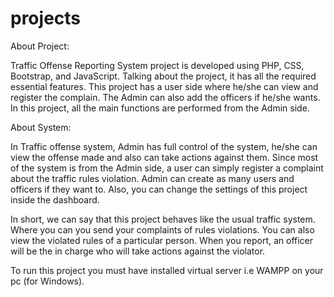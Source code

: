# projects

About Project:

Traffic Offense Reporting System project is developed using PHP, CSS, Bootstrap, and JavaScript. Talking about the project, it has all the required essential features. This project has a user side where he/she can view and register the complain. The Admin can also add the officers if he/she wants. In this project, all the main functions are performed from the Admin side.

About System:

In Traffic offense system, Admin has full control of the system, he/she can view the offense made and also can take actions against them. Since most of the system is from the Admin side, a user can simply register a complaint about the traffic rules violation. Admin can create as many users and officers if they want to. Also, you can change the settings of this project inside the dashboard.

In short, we can say that this project behaves like the usual traffic system. Where you can you send your complaints of rules violations. You can also view the violated rules of a particular person. When you report, an officer will be the in charge who will take actions against the violator.

To run this project you must have installed virtual server i.e WAMPP on your pc (for Windows).
